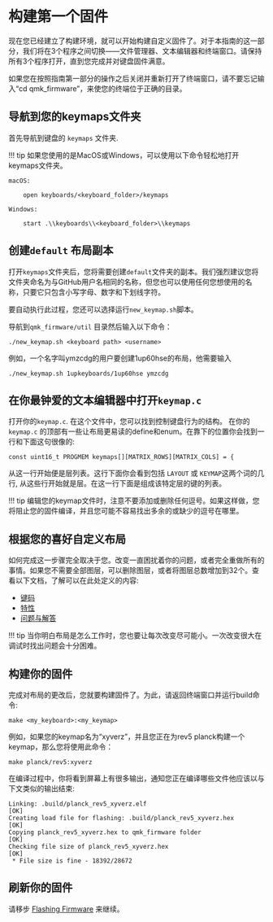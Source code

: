 # 构建第一个固件

现在您已经建立了构建环境，就可以开始构建自定义固件了。对于本指南的这一部分，我们将在3个程序之间切换——文件管理器、文本编辑器和终端窗口。请保持所有3个程序打开，直到您完成并对键盘固件满意。

如果您在按照指南第一部分的操作之后关闭并重新打开了终端窗口，请不要忘记输入“cd qmk_firmware”，来使您的终端位于正确的目录。

## 导航到您的keymaps文件夹

首先导航到键盘的 `keymaps` 文件夹.

!!! tip
    如果您使用的是MacOS或Windows，可以使用以下命令轻松地打开keymaps文件夹。

    macOS:

        open keyboards/<keyboard_folder>/keymaps

    Windows:

        start .\\keyboards\\<keyboard_folder>\\keymaps

## 创建`default` 布局副本

打开`keymaps`文件夹后，您将需要创建`default`文件夹的副本。我们强烈建议您将文件夹命名为与GitHub用户名相同的名称，但您也可以使用任何您想使用的名称，只要它只包含小写字母、数字和下划线字符。

要自动执行此过程，您还可以选择运行`new_keymap.sh`脚本。

导航到`qmk_firmware/util` 目录然后输入以下命令：

```
./new_keymap.sh <keyboard path> <username>
```

例如，一个名字叫ymzcdg的用户要创建1up60hse的布局，他需要输入

```
./new_keymap.sh 1upkeyboards/1up60hse ymzcdg
```

## 在你最钟爱的文本编辑器中打开`keymap.c`

打开你的`keymap.c`. 在这个文件中，您可以找到控制键盘行为的结构。 在你的`keymap.c` 的顶部有一些让布局更易读的define和enum。在靠下的位置你会找到一行和下面这句很像的:

    const uint16_t PROGMEM keymaps[][MATRIX_ROWS][MATRIX_COLS] = {

从这一行开始便是层列表。这行下面你会看到包括 `LAYOUT` 或 `KEYMAP`这两个词的几行, 从这些行开始就是层。在这一行下面是组成该特定层的键的列表。

!!! tip
    编辑您的keymap文件时，注意不要添加或删除任何逗号。如果这样做，您将阻止您的固件编译，并且您可能不容易找出多余的或缺少的逗号在哪里。

## 根据您的喜好自定义布局

如何完成这一步骤完全取决于您。改变一直困扰着你的问题，或者完全重做所有的事情。如果您不需要全部图层，可以删除图层，或者将图层总数增加到32个。查看以下文档，了解可以在此处定义的内容:

* [键码](keycodes.md)
* [特性](features.md)
* [问题与解答](faq.md)

!!! tip
    当你明白布局是怎么工作时，您也要让每次改变尽可能小。一次改变很大在调试时找出问题会十分困难。

## 构建你的固件

完成对布局的更改后，您就要构建固件了。为此，请返回终端窗口并运行build命令:

    make <my_keyboard>:<my_keymap>

例如，如果您的keymap名为“xyverz”，并且您正在为rev5 planck构建一个keymap，那么您将使用此命令：

    make planck/rev5:xyverz

在编译过程中，你将看到屏幕上有很多输出，通知您正在编译哪些文件他应该以与下文类似的输出结束:

```
Linking: .build/planck_rev5_xyverz.elf                                                              [OK]
Creating load file for flashing: .build/planck_rev5_xyverz.hex                                      [OK]
Copying planck_rev5_xyverz.hex to qmk_firmware folder                                               [OK]
Checking file size of planck_rev5_xyverz.hex                                                        [OK]
 * File size is fine - 18392/28672
```

## 刷新你的固件

请移步 [Flashing Firmware](newbs_flashing.md) 来继续。
